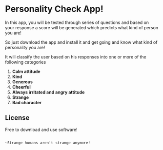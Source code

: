 # Personality Check App!
In this app, you will be tested through series of questions and based on your response a score will be generated which predicts what kind of person you are!

So just download the app and install it and get going and know what kind of personality you are!

It will classify the user based on his responses into one or more of the following categories

1. **Calm attitude**
2. **Kind**
3. **Generous**
4. **Cheerful**
5. **Always irritated and angry attitude**
6. **Strange**
7. **Bad character**

## License 
Free to download and use software!

                                                                                                                                            ~Strange humans aren't strange anymore! 
